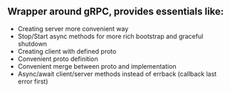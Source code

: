 ## Wrapper around gRPC, provides essentials like:
- Creating server more convenient way
- Stop/Start async methods for more rich bootstrap and graceful shutdown
- Creating client with defined proto
- Convenient proto definition
- Convenient merge between proto and implementation
- Async/await client/server methods instead of errback (callback last error first)
